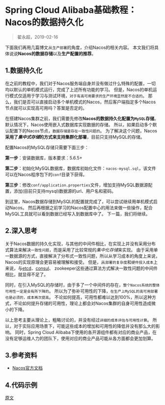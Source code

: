

Spring Cloud Alibaba基础教程：Nacos的**数据持久化**
===========================
> 翟永超，2019-02-16

下面我们再用几篇博文从`生产部署`的角度，介绍Nacos的相关内容。
本文我们将具体说说**Nacos的数据存储**以及**生产配置的推荐**。


## 1.数据持久化
在之前的教程中，我们对于Nacos服务端自身并没有做过什么特殊的配置，一切均以默认的单机模式运行，完成了上述所有功能的学习。
但是，Nacos的单机运行模式仅适用于学习与测试环境，`对于有高可用要求的生产环境显然是不合适的`。
那么，我们是否可以直接启动多个单机模式的Nacos，然后客户端指定多个Nacos节点就可以实现高可用吗？答案是否定的。

在搭建Nacos集群之前，我们需要先修改**Nacos的数据持久化配置为`MySQL`存储**。默认情况下，Nacos使用嵌入式数据库实现数据的存储。
所以，如果启动多个默认配置下的Nacos节点，`数据存储是存在一致性问题的`。
为了解决这个问题，Nacos**采用了*集中式存储*的方式来支持集群化部署**，目前只支持MySQL的存储。

配置Nacos的MySQL存储只需要下面三步：

**第一步**：安装数据库，版本要求：5.6.5+

**第二步**：初始化MySQL数据库，数据库初始化文件：`nacos-mysql.sql`，该文件可以在Nacos程序包下的`conf`目录下获得。

**第三步**：修改`conf/application.properties`文件，增加支持MySQL数据源配置，添加(目前只支持mysql)数据源的url、用户名和密码。

到这里，Nacos数据存储到MySQL的配置就完成了，可以尝试继续用单机模式启动Nacos。
然后再根据之前学习的Nacos配置中心的用法来做一些操作，配合MySQL工具就可以看到数据已经写入到数据库中了。
下一篇，我们将继续。


## 2.深入思考
关于Nacos数据的持久化实现，与其他的中间件相比，在实现上并没有采用分布式算法来解决`一致性问题`，而是采用了比较常规的*集中化存储*来实现。
由于采用单一数据源的方式，直接解决了分布式一致性问题，所以从学习成本的角度上来说，Nacos的实现原理会更容易被理解和接受。
但是，从`部署的复杂度`和`硬件投入成本`上来说，与[etcd](https://etcd.io)、[consul](https://www.consul.io/)、
zookeeper这些通过算法方式解决一致性问题的中间件相比，就显得不足了。

同时，在引入MySQL的存储时，由于多了一个中间件的存在，`整个Nacos系统的整体可用性一定是会有所下降的`。
所以为了弥补可用性的下降，`在生产上MySQL的高可用部署也是必须的，成本再次提高`。
不论如何提高，可用性都难以达到100%，所以这种方式，不论如何提升存储的可用性，理论上都会对Nacos集群的自身可用性造成微小的下降。

以上思考主要从理论上，粗略讨论的，并没有经过`详细的成本评估与可用性计算`。
所以，对于实际应用场景下，可能这些成本的增加和可用性的降低并没有那么大的影响。
同时，Spring Cloud Alibaba下使用的各开源组件都有对应的商业产品，在没有足够运维人力的团队下，使用对应的商业产品可能从各方面都会更加划算。


## 3.参考资料
* [Nacos官方文档](https://nacos.io/zh-cn/docs/what-is-nacos.html)


## 4.代码示例


[原文](http://blog.didispace.com/spring-cloud-alibaba-4/)

